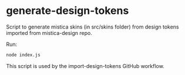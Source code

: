 # generate-design-tokens

Script to generate mistica skins (in src/skins folder) from design tokens imported from mistica-design repo.

Run:

```bash
node index.js
```

This script is used by the import-design-tokens GitHub workflow.
